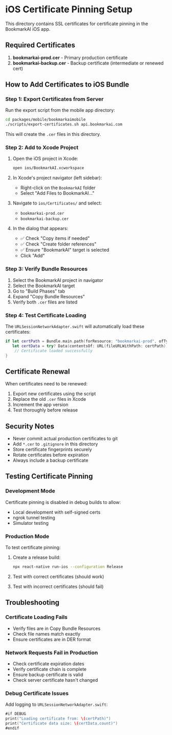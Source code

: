 # iOS Certificate Pinning Setup

This directory contains SSL certificates for certificate pinning in the BookmarkAI iOS app.

## Required Certificates

1. **bookmarkai-prod.cer** - Primary production certificate
2. **bookmarkai-backup.cer** - Backup certificate (intermediate or renewed cert)

## How to Add Certificates to iOS Bundle

### Step 1: Export Certificates from Server

Run the export script from the mobile app directory:

```bash
cd packages/mobile/bookmarkaimobile
./scripts/export-certificates.sh api.bookmarkai.com
```

This will create the `.cer` files in this directory.

### Step 2: Add to Xcode Project

1. Open the iOS project in Xcode:
   ```bash
   open ios/BookmarkAI.xcworkspace
   ```

2. In Xcode's project navigator (left sidebar):
   - Right-click on the `BookmarkAI` folder
   - Select "Add Files to BookmarkAI..."

3. Navigate to `ios/Certificates/` and select:
   - `bookmarkai-prod.cer`
   - `bookmarkai-backup.cer`

4. In the dialog that appears:
   - ✅ Check "Copy items if needed"
   - ✅ Check "Create folder references"
   - ✅ Ensure "BookmarkAI" target is selected
   - Click "Add"

### Step 3: Verify Bundle Resources

1. Select the BookmarkAI project in navigator
2. Select the BookmarkAI target
3. Go to "Build Phases" tab
4. Expand "Copy Bundle Resources"
5. Verify both `.cer` files are listed

### Step 4: Test Certificate Loading

The `URLSessionNetworkAdapter.swift` will automatically load these certificates:

```swift
if let certPath = Bundle.main.path(forResource: "bookmarkai-prod", ofType: "cer"),
   let certData = try? Data(contentsOf: URL(fileURLWithPath: certPath)) {
    // Certificate loaded successfully
}
```

## Certificate Renewal

When certificates need to be renewed:

1. Export new certificates using the script
2. Replace the old `.cer` files in Xcode
3. Increment the app version
4. Test thoroughly before release

## Security Notes

- Never commit actual production certificates to git
- Add `*.cer` to `.gitignore` in this directory
- Store certificate fingerprints securely
- Rotate certificates before expiration
- Always include a backup certificate

## Testing Certificate Pinning

### Development Mode
Certificate pinning is disabled in debug builds to allow:
- Local development with self-signed certs
- ngrok tunnel testing
- Simulator testing

### Production Mode
To test certificate pinning:

1. Create a release build:
   ```bash
   npx react-native run-ios --configuration Release
   ```

2. Test with correct certificates (should work)
3. Test with incorrect certificates (should fail)

## Troubleshooting

### Certificate Loading Fails
- Verify files are in Copy Bundle Resources
- Check file names match exactly
- Ensure certificates are in DER format

### Network Requests Fail in Production
- Check certificate expiration dates
- Verify certificate chain is complete
- Ensure backup certificate is valid
- Check server certificate hasn't changed

### Debug Certificate Issues
Add logging to `URLSessionNetworkAdapter.swift`:

```swift
#if DEBUG
print("Loading certificate from: \(certPath)")
print("Certificate data size: \(certData.count)")
#endif
```
